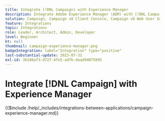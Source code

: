 ```yaml
---
title: Integrate [!DNL Campaign] with Experience Manager
description: Integrate Adobe Experience Manager (AEM) with [!DNL Campaign] to create and manage email campaigns.
solution: Campaign, Campaign v8 Client Console, Campaign v8 Web User Interface, Campaign Standard, Campaign Classic v7, Experience Manager, Experience Manager Forms
feature: Integrations
topic: Integrations
role: Leader, Architect, Admin, Developer
level: Beginner
kt: null
thumbnail: campaign-experience-manager.png
badgeIntegration: label="Integration" type="positive"
last-substantial-update: 2023-07-31
exl-id: 3b186af3-d72f-4fe5-adfb-daad94075095
---
```

# Integrate [!DNL Campaign] with Experience Manager

{{$include /help/_includes/integrations-between-applications/campaign-experience-manager.md}}
